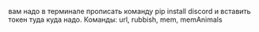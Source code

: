 вам надо в терминале прописать команду pip install discord и вставить токен туда куда надо. Команды: url, rubbish, mem, memAnimals
